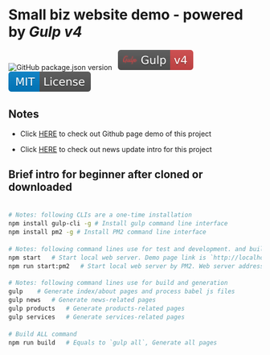 # Small biz website demo - powered by _Gulp v4_

![GitHub package.json version](https://img.shields.io/github/package-json/v/dyslab/gp-site-biz) &nbsp; [![Gulp v4](./src/gulp-v4.svg)](https://gulpjs.com/) &nbsp; [![MIT License](./src/MIT-license.svg)](./LICENSE)

## Notes

- Click [HERE](https://dyslab.github.io/gp-site-biz/dist/) to check out Github page demo of this project

- Click [HERE](./src/news/README.md) to check out news update intro for this project

## Brief intro for beginner after cloned or downloaded

```bash

# Notes: following CLIs are a one-time installation
npm install gulp-cli -g # Install gulp command line interface
npm install pm2 -g # Install PM2 command line interface

# Notes: following command lines use for test and development. and build
npm start   # Start local web server. Demo page link is `http://localhost:8060/dist/`
npm run start:pm2   # Start local web server by PM2. Web server address and port like above

# Notes: following command lines use for build and generation
gulp    # Generate index/about pages and process babel js files
gulp news   # Generate news-related pages
gulp products   # Generate products-related pages
gulp services   # Generate services-related pages

# Build ALL command
npm run build   # Equals to `gulp all`, Generate all pages
```
